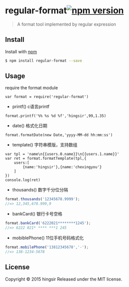 # regular-format[![npm version](https://badge.fury.io/js/regular-format.svg)](https://badge.fury.io/js/regular-format)

> A format tool implemented by regular expression

## Install

Install with [npm](https://www.npmjs.com/)

```sh
$ npm install regular-format --save
```

## Usage

require the format module
```
var format = require('regular-format')
```
* printf() c语言printf
```
format.printf('%% %s %d %f','hingsir',99,1.35)
```
* date() 格式化日期
```
format.formatDate(new Date,'yyyy-MM-dd hh:mm:ss')
```
* template() 字符串模版，支持数组
```
var tpl = 'name\n{{users.0.name}}\n{{users.1.name}}'
var ret = format.formatTemplate(tpl,{
    users:[
        {name:'hingsir'},{name:'chexingyou'}
    ]
})
console.log(ret)
```
* thousands() 数字千分位分隔
```js
format.thousands('12345678.9999');
//=> 12,345,678.999,9
```
* bankCard() 银行卡号空格
```js
format.bankCard('6222021********1245');
//=> 6222 021* **** ***1 245
```
* mobiblePhone() 11位手机号码格式化
```js
format.mobilePhone('13812345678','-');
//=> 138-1234-5678
```
## License

Copyright © 2015 hingsir
Released under the MIT license.

